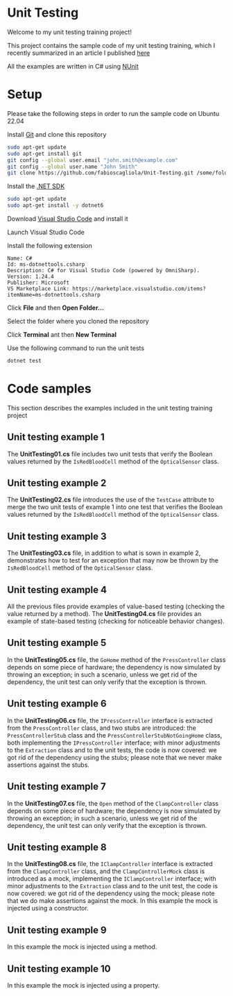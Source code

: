 # Unit Testing

Welcome to my unit testing training project!

This project contains the sample code of my unit testing training, which I recently summarized in an article I published [here](https://software-engineering-corner.hashnode.dev/an-introduction-to-unit-testing)

All the examples are written in C# using [NUnit](https://nunit.org)

# Setup

Please take the following steps in order to run the sample code on Ubuntu 22.04

Install [Git](https://git-scm.com) and clone this repository

```bash
sudo apt-get update
sudo apt-get install git
git config --global user.email "john.smith@example.com"
git config --global user.name "John Smith"
git clone https://github.com/fabioscagliola/Unit-Testing.git /some/folder
```

Install the [.NET SDK](https://docs.microsoft.com/en-us/dotnet/core/install/linux-ubuntu)

```bash
sudo apt-get update
sudo apt-get install -y dotnet6
```

Download [Visual Studio Code](https://code.visualstudio.com) and install it

Launch Visual Studio Code

Install the following extension

```
Name: C#
Id: ms-dotnettools.csharp
Description: C# for Visual Studio Code (powered by OmniSharp).
Version: 1.24.4
Publisher: Microsoft
VS Marketplace Link: https://marketplace.visualstudio.com/items?itemName=ms-dotnettools.csharp
```

Click **File** and then **Open Folder...**

Select the folder where you cloned the repository

Click **Terminal** ant then **New Terminal**

Use the following command to run the unit tests

```bash
dotnet test
```

# Code samples

This section describes the examples included in the unit testing training project

## Unit testing example 1

The **UnitTesting01.cs** file includes two unit tests that verify the Boolean values returned by the `IsRedBloodCell` method of the `OpticalSensor` class.

## Unit testing example 2

The **UnitTesting02.cs** file introduces the use of the `TestCase` attribute to merge the two unit tests of example 1 into one test that verifies the Boolean values returned by the `IsRedBloodCell` method of the `OpticalSensor` class.

## Unit testing example 3

The **UnitTesting03.cs** file, in addition to what is sown in example 2, demonstrates how to test for an exception that may now be thrown by the `IsRedBloodCell` method of the `OpticalSensor` class.

## Unit testing example 4

All the previous files provide examples of value-based testing (checking the value returned by a method). The **UnitTesting04.cs** file provides an example of state-based testing (checking for noticeable behavior changes).

## Unit testing example 5

In the **UnitTesting05.cs** file, the `GoHome` method of the `PressController` class depends on some piece of hardware; the dependency is now simulated by throwing an exception; in such a scenario, unless we get rid of the dependency, the unit test can only verify that the exception is thrown.

## Unit testing example 6

In the **UnitTesting06.cs** file, the `IPressController` interface is extracted from the `PressController` class, and two stubs are introduced: the `PressControllerStub` class and the `PressControllerStubNotGoingHome` class, both implementing the `IPressController` interface; with minor adjustments to the `Extraction` class and to the unit tests, the code is now covered: we got rid of the dependency using the stubs; please note that we never make assertions against the stubs.

## Unit testing example 7

In the **UnitTesting07.cs** file, the `Open` method of the `ClampController` class depends on some piece of hardware; the dependency is now simulated by throwing an exception; in such a scenario, unless we get rid of the dependency, the unit test can only verify that the exception is thrown.

## Unit testing example 8

In the **UnitTesting08.cs** file, the `IClampController` interface is extracted from the `ClampController` class, and the `ClampControllerMock` class is introduced as a mock, implementing the `IClampController` interface; with minor adjustments to the `Extraction` class and to the unit test, the code is now covered: we got rid of the dependency using the mock; please note that we do make assertions against the mock. In this example the mock is injected using a constructor.

## Unit testing example 9

In this example the mock is injected using a method.

## Unit testing example 10

In this example the mock is injected using a property.

